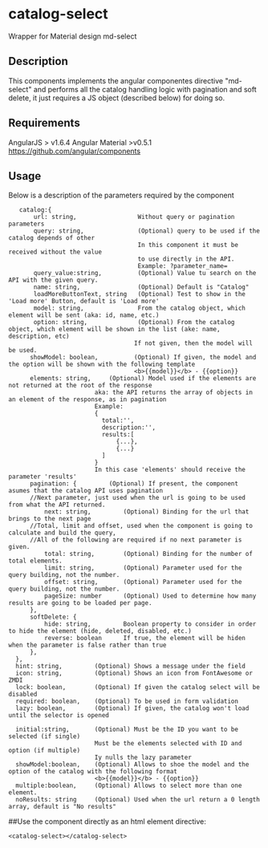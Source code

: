 # catalog-select
Wrapper for Material design md-select


## Description

This components implements the angular componentes directive "md-select" and performs all the catalog handling logic with pagination and soft delete, it just requires a JS object (described below) for doing so.


## Requirements

AngularJS > v1.6.4
Angular Material >v0.5.1
https://github.com/angular/components


## Usage

Below is a description of the parameters required by the component

       catalog:{
           url: string,                 Without query or pagination parameters
           query: string,               (Optional) query to be used if the catalog depends of other
                                        In this component it must be received without the value
                                        to use directly in the API.
                                        Example: ?parameter_name=
           query_value:string,          (Optional) Value tu search on the API with the given query.
           name: string,                (Optional) Default is "Catalog"
           loadMoreButtonText, string   (Optional) Test to show in the 'Load more' Button, default is 'Load more'
           model: string,               From the catalog object, which element will be sent (aka: id, name, etc.)
           option: string,              (Optional) From the catalog object, which element will be shown in the list (ake: name,       description, etc)
                                       If not given, then the model will be used.
          showModel: boolean,          (Optional) If given, the model and the option will be shown with the following template
                                       <b>{{model}}</b> - {{option}}
          elements: string,     (Optional) Model used if the elements are not returned at the root of the response
                            aka: the API returns the array of objects in an element of the response, as in pagination
                            Example:
                            {
                              total:'',
                              description:'',
                              results:[
                                  {...},
                                  {...}
                              ]
                            }
                            In this case 'elements' should receive the parameter 'results'
          pagination: {         (Optional) If present, the component asumes that the catalog API uses pagination
          //Next parameter, just used when the url is going to be used from what the API returned.
              next: string,         (Optional) Binding for the url that brings to the next page
          //Total, limit and offset, used when the component is going to calculate and build the query,
          //All of the following are required if no next parameter is given.
              total: string,        (Optional) Binding for the number of total elements.
              limit: string,        (Optional) Parameter used for the query building, not the number.
              offset: string,       (Optional) Parameter used for the query building, not the number.
              pageSize: number      (Optional) Used to determine how many results are going to be loaded per page.
          },
          softDelete: {
              hide: string,         Boolean property to consider in order to hide the element (hide, deleted, disabled, etc.)
              reverse: boolean      If true, the element will be hiden when the parameter is false rather than true
          },
      },
      hint: string,         (Optional) Shows a message under the field
      icon: string,         (Optional) Shows an icon from FontAwesome or ZMDI
      lock: boolean,        (Optional) If given the catalog select will be disabled
      required: boolean,    (Optional) To be used in form validation
      lazy: boolean,        (Optional) If given, the catalog won't load until the selector is opened
      
      initial:string,       (Optional) Must be the ID you want to be selected (if single)
                            Must be the elements selected with ID and option (if multiple)
                            Iy nulls the lazy parameter
      showModel:boolean,    (Optional) Allows to shoe the model and the option of the catalog with the following format
                            <b>{{model}}</b> - {{option}}
      multiple:boolean,     (Optional) Allows to select more than one element.
      noResults: string     (Optional) Used when the url return a 0 length array, default is "No results" 
      
      
      
##Use the component directly as an html element directive:

    <catalog-select></catalog-select>
